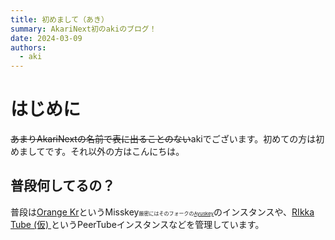 ```yaml
---
title: 初めまして（あき）
summary: AkariNext初のakiのブログ！
date: 2024-03-09
authors:
  - aki
---
```


# はじめに

~~あまりAkariNextの名前で表に出ることのない~~akiでございます。初めての方は初めましてです。それ以外の方はこんにちは。

## 普段何してるの？

普段は[Orange Kr](https://kr.akirin.xyz)というMisskey<small style="font-size: 8px">厳密にはそのフォークの[Ayuskey](https://go.akirin.xyz/ayuskey)</small>のインスタンスや、[RIkka Tube (仮)
](https://pt.rikkalab.net)というPeerTubeインスタンスなどを管理しています。
